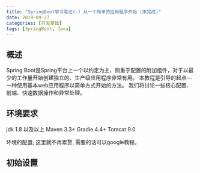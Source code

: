 ```yaml
---
title: "SpringBoot学习笔记(-) 从一个简单的应用程序开始 (未完成)"
date: 2019-09-27
categories: [开发基础]
tags: [SpringBoot, Java]
---
```


## 概述
Spring Boot是Spring平台上一个以约定为主、侧重于配置的附加组件，对于以最少的工作量开始创建独立的、生产级应用程序非常有用。
本教程是引导的起点—一种使用基本web应用程序以简单方式开始的方法。
我们将讨论一些核心配置、前端、快速数据操作和异常处理。

## 环境要求
jdk 1.8 以及以上
Maven 3.3+
Gradle 4.4+
Tomcat 9.0

环境的配置, 这里就不再累赘, 需要的话可以google教程。

## 初始设置